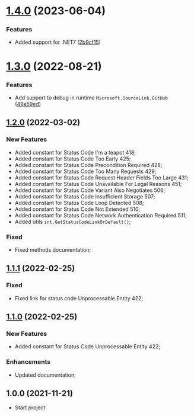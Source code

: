 # [1.4.0](https://github.com/TechNobre/PowerUtils.Net.Primitives/compare/v1.3.0...v1.4.0) (2023-06-04)


### Features

* Added support for .NET7 ([2b9cf15](https://github.com/TechNobre/PowerUtils.Net.Primitives/commit/2b9cf15dd42276274d832fb632febba5015be9e0))

# [1.3.0](https://github.com/TechNobre/PowerUtils.Net.Primitives/compare/v1.2.0...v1.3.0) (2022-08-21)


### Features

* Add support to debug in runtime `Microsoft.SourceLink.GitHub` ([49a59ed](https://github.com/TechNobre/PowerUtils.Net.Primitives/commit/49a59edc3bf682fcea3a1138684a764737d162bd))

## [1.2.0](https://github.com/TechNobre/PowerUtils.Net.Primitives/compare/v1.1.1...v1.2.0) (2022-03-02)


### New Features

- Added constant for Status Code I'm a teapot 418;
- Added constant for Status Code Too Early 425;
- Added constant for Status Code Precondition Required 428;
- Added constant for Status Code Too Many Requests 429;
- Added constant for Status Code Request Header Fields Too Large 431;
- Added constant for Status Code Unavailable For Legal Reasons 451;
- Added constant for Status Code Variant Also Negotiates 506;
- Added constant for Status Code Insufficient Storage 507;
- Added constant for Status Code Loop Detected 508;
- Added constant for Status Code Not Extended 510;
- Added constant for Status Code Network Authentication Required 511;
- Added utils `int.GetStatusCodeLinkOrDefault()`;


### Fixed

- Fixed methods documentation;




## [1.1.1](https://github.com/TechNobre/PowerUtils.Net.Primitives/compare/v1.1.0...v1.1.1) (2022-02-25)


### Fixed

- Fixed link for status code Unprocessable Entity 422;




## [1.1.0](https://github.com/TechNobre/PowerUtils.Net.Primitives/compare/v1.0.0...v1.1.0) (2022-02-25)


### New Features

- Added constant for Status Code Unprocessable Entity 422;


### Enhancements

- Updated documentation;




## 1.0.0 (2021-11-21)

- Start project
